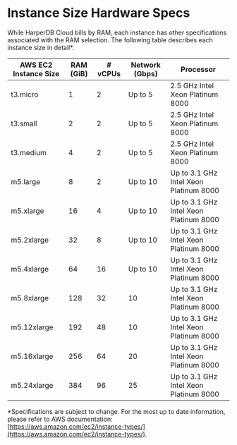 # Instance Size Hardware Specs

While HarperDB Cloud bills by RAM, each instance has other specifications associated with the RAM selection. The following table describes each instance size in detail\*.

| AWS EC2 Instance Size | RAM (GiB) | # vCPUs | Network (Gbps) | Processor                              |
| --------------------- | --------- | ------- | -------------- | -------------------------------------- |
| t3.micro              | 1         | 2       | Up to 5        | 2.5 GHz Intel Xeon Platinum 8000       |
| t3.small              | 2         | 2       | Up to 5        | 2.5 GHz Intel Xeon Platinum 8000       |
| t3.medium             | 4         | 2       | Up to 5        | 2.5 GHz Intel Xeon Platinum 8000       |
| m5.large              | 8         | 2       | Up to 10       | Up to 3.1 GHz Intel Xeon Platinum 8000 |
| m5.xlarge             | 16        | 4       | Up to 10       | Up to 3.1 GHz Intel Xeon Platinum 8000 |
| m5.2xlarge            | 32        | 8       | Up to 10       | Up to 3.1 GHz Intel Xeon Platinum 8000 |
| m5.4xlarge            | 64        | 16      | Up to 10       | Up to 3.1 GHz Intel Xeon Platinum 8000 |
| m5.8xlarge            | 128       | 32      | 10             | Up to 3.1 GHz Intel Xeon Platinum 8000 |
| m5.12xlarge           | 192       | 48      | 10             | Up to 3.1 GHz Intel Xeon Platinum 8000 |
| m5.16xlarge           | 256       | 64      | 20             | Up to 3.1 GHz Intel Xeon Platinum 8000 |
| m5.24xlarge           | 384       | 96      | 25             | Up to 3.1 GHz Intel Xeon Platinum 8000 |

\*Specifications are subject to change. For the most up to date information, please refer to AWS documentation: [https://aws.amazon.com/ec2/instance-types/](https://aws.amazon.com/ec2/instance-types/).
